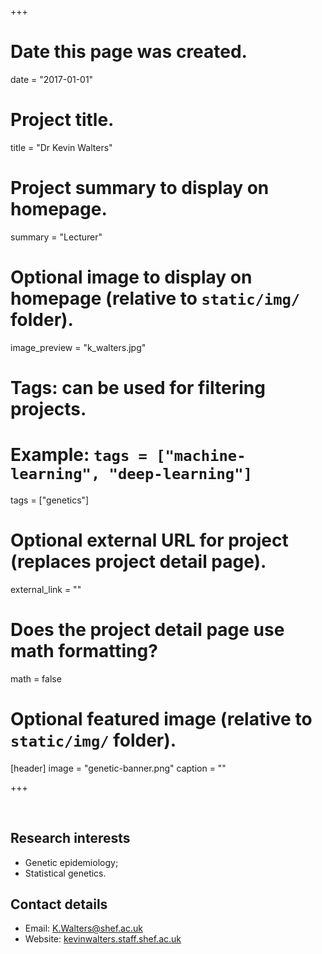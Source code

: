 +++
# Date this page was created.
date = "2017-01-01"

# Project title.
title = "Dr Kevin Walters"

# Project summary to display on homepage.
summary = "Lecturer"

# Optional image to display on homepage (relative to `static/img/` folder).
image_preview = "k_walters.jpg"

# Tags: can be used for filtering projects.
# Example: `tags = ["machine-learning", "deep-learning"]`
tags = ["genetics"]

# Optional external URL for project (replaces project detail page).
external_link = ""

# Does the project detail page use math formatting?
math = false

# Optional featured image (relative to `static/img/` folder).
[header]
image = "genetic-banner.png"
caption = ""

+++

<br>

## Research interests

* Genetic epidemiology;
* Statistical genetics.

## Contact details

* Email: K.Walters@shef.ac.uk
* Website: [kevinwalters.staff.shef.ac.uk](http://www.kevinwalters.staff.shef.ac.uk/)
